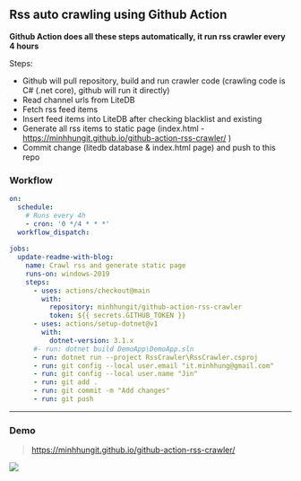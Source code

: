 ## Rss auto crawling using Github Action

**Github Action does all these steps automatically, it run rss crawler every 4 hours**

Steps:
  - Github will pull repository, build and run crawler code (crawling code is C# (.net core), github will run it directly)
  - Read channel urls from LiteDB
  - Fetch rss feed items
  - Insert feed items into LiteDB after checking blacklist and existing
  - Generate all rss items to static page (index.html - https://minhhungit.github.io/github-action-rss-crawler/ )
  - Commit change (litedb database & index.html page) and push to this repo

  
### Workflow
```yml
on:
  schedule:
    # Runs every 4h
    - cron: '0 */4 * * *'
  workflow_dispatch:
  
jobs:
  update-readme-with-blog:
    name: Crawl rss and generate static page
    runs-on: windows-2019
    steps:
      - uses: actions/checkout@main
        with:
          repository: minhhungit/github-action-rss-crawler
          token: ${{ secrets.GITHUB_TOKEN }}
      - uses: actions/setup-dotnet@v1
        with:
          dotnet-version: 3.1.x
      #- run: dotnet build DemoApp\DemoApp.sln      
      - run: dotnet run --project RssCrawler\RssCrawler.csproj
      - run: git config --local user.email "it.minhhung@gmail.com"
      - run: git config --local user.name "Jin"
      - run: git add .
      - run: git commit -m "Add changes"
      - run: git push
```

---

### Demo

> https://minhhungit.github.io/github-action-rss-crawler/

<img src="https://raw.githubusercontent.com/minhhungit/github-action-rss-crawler/master/images/demo.png" />
